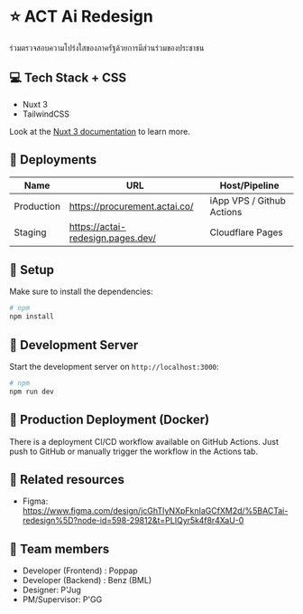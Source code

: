 # ⭐ ACT Ai Redesign

ร่วมตรวจสอบความโปร่งใสของภาครัฐด้วยการมีส่วนร่วมของประชาชน

## 💻 Tech Stack + CSS

- Nuxt 3
- TailwindCSS

Look at the [Nuxt 3 documentation](https://nuxt.com/docs/getting-started/introduction) to learn more.

## 🍙 Deployments

| Name       | URL                               | Host/Pipeline             |
| ---------- | --------------------------------- | ------------------------- |
| Production | https://procurement.actai.co/     | iApp VPS / Github Actions |
| Staging    | https://actai-redesign.pages.dev/ | Cloudflare Pages          |

## 🍟 Setup

Make sure to install the dependencies:

```bash
# npm
npm install
```

## 🍥 Development Server

Start the development server on `http://localhost:3000`:

```bash
# npm
npm run dev
```

## 🍧 Production Deployment (Docker)

There is a deployment CI/CD workflow available on GitHub Actions. Just push to GitHub or manually trigger the workflow in the Actions tab.

## 🍫 Related resources

- Figma: https://www.figma.com/design/jcGhTIyNXpFknIaGCfXM2d/%5BACTai-redesign%5D?node-id=598-29812&t=PLIQyr5k4f8r4XaU-0

## 🍪 Team members

- Developer (Frontend) : Poppap
- Developer (Backend) : Benz (BML)
- Designer: P'Jug
- PM/Supervisor: P'GG
